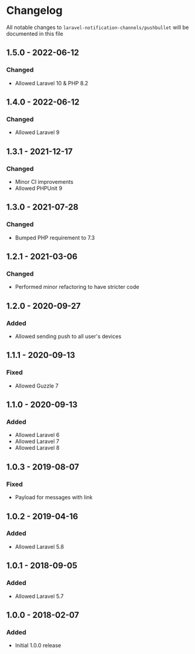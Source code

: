 # Changelog

All notable changes to `laravel-notification-channels/pushbullet` will be documented in this file

## 1.5.0 - 2022-06-12
### Changed
- Allowed Laravel 10 & PHP 8.2

## 1.4.0 - 2022-06-12
### Changed
- Allowed Laravel 9

## 1.3.1 - 2021-12-17
### Changed
- Minor CI improvements
- Allowed PHPUnit 9

## 1.3.0 - 2021-07-28
### Changed
- Bumped PHP requirement to 7.3

## 1.2.1 - 2021-03-06
### Changed
- Performed minor refactoring to have stricter code

## 1.2.0 - 2020-09-27
### Added
- Allowed sending push to all user's devices

## 1.1.1 - 2020-09-13
### Fixed
- Allowed Guzzle 7

## 1.1.0 - 2020-09-13
### Added
- Allowed Laravel 6
- Allowed Laravel 7
- Allowed Laravel 8

## 1.0.3 - 2019-08-07
### Fixed
- Payload for messages with link

## 1.0.2 - 2019-04-16
### Added
- Allowed Laravel 5.8

## 1.0.1 - 2018-09-05
### Added
- Allowed Laravel 5.7

## 1.0.0 - 2018-02-07
### Added
- Initial 1.0.0 release
